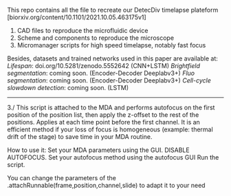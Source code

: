 This repo contains all the file to recreate our DetecDiv timelapse plateform [biorxiv.org/content/10.1101/2021.10.05.463175v1]
1. CAD files to reproduce the microfluidic device
2. Scheme and components to reproduce the microscope
3. Micromanager scripts for high speed timelapse, notably fast focus

Besides, datasets and trained networks used in this paper are available at:
*Lifespan*: doi.org/10.5281/zenodo.5552642 (CNN+LSTM)
*Brightfield segmentation*: coming soon. (Encoder-Decoder Deeplabv3+)
*Fluo segmentation*: coming soon. (Encoder-Decoder Deeplabv3+)
*Cell-cycle slowdown detection*: coming soon. (LSTM)


------------------------------------------
3./
This script is attached to the MDA and performs autofocus on the first position of the position list, then apply the z-offset to the rest of the positions. Applies at each time point before the first channel. It is an efficient method if your loss of focus is homogeneous (example: thermal drift of the stage) to save time in your MDA routine.

How to use it: Set your MDA parameters using the GUI. DISABLE AUTOFOCUS. Set your autofocus method using the autofocus GUI Run the script.

You can change the parameters of the .attachRunnable(frame,position,channel,slide) to adapt it to your need
